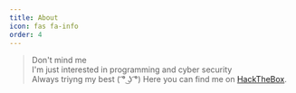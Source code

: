 ```yaml
---
title: About
icon: fas fa-info
order: 4
---
```



> Don't mind me<br>I'm just interested in programming and cyber security<br>Always triyng my best ( ͡° ͜ʖ ͡°)
Here you can find me on [HackTheBox](https://www.hackthebox.eu/profile/93848).